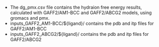 - The dg_pmx.csv file contains the hydraion free energy results, calculated with GAFF2/AM1-BCC and GAFF2/ABCG2 models, using gromacs and pmx.
- inputs_GAFF2_AM1-BCC/${ligand}/ contains the pdb and itp files for GAFF2/AM1-BCC
- inputs_GAFF2_ABCG2/${ligand}/ contains the pdb and itp files for GAFF2/ABCG2

